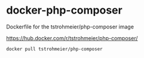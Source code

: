 # docker-php-composer
Dockerfile for the tstrohmeier/php-composer image

https://hub.docker.com/r/tstrohmeier/php-composer/

``` bash
docker pull tstrohmeier/php-composer
```
